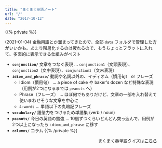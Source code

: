 ```yaml
---
title: "まくまく英語ノート"
url: "/"
date: "2017-10-12"
---
```


{{% private %}}

<!-- テンプレート
    {{< def en="" jp="" >}}
    {{< ex en="" jp="" note="" >}}
-->

(2021-01-04) 金融用語とか溜まってきたので、全部 `data` フォルダで管理した方がいいかも。あまり階層化するのは疲れるので、もうちょっとフラットに入れて、多面的に表示できる仕組みがベスト

* __`conjunction/`__ 文章をつなぐ表現 ... `conjunction1`（文頭表現）、`conjunction2`（文中表現）、`conjunction3`（文末表現）
* __`idiom_and_phrase/`__ 動詞や名詞以外の、イディオム（慣用句） or フレーズ
    * Idiom（慣用句） ... a piece of cake や baker's dozen など特殊な表現（用例が2つになるまでは `peanuts` へ）
    * Phrase（フレーズ） ... ほぼ何でもありだけど、文章の一部を入れ替えて使いまわせそうな文章を中心に
    * `4-words` ... 単語以下の丸暗記フレーズ
* __`vocabulary/`__ 語彙力をつけるため単語集 (verb / noun)
* __`peanuts/`__ 今日の英語の勉強 ... 10個ずつくらいどんどん突っ込んで、用例が2つ以上になったら `idiom_and_phrase` に移す
* __`columns/`__ コラム
{{% /private %}}

<div style="text-align:right">まくまく英単語クイズは<a href="/eitan/">こちら</a></div>

